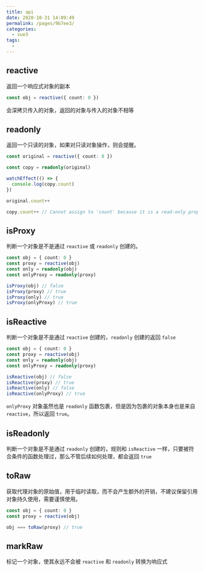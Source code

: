 ```yaml
---
title: api
date: 2020-10-31 14:09:49
permalink: /pages/9b7ee3/
categories:
  - vue3
tags:
  - 
---
```

## reactive

返回一个响应式对象的副本

```typescript
const obj = reactive({ count: 0 })
```

会深拷贝传入的对象，返回的对象与传入的对象不相等


## readonly

返回一个只读的对象，如果对只读对象操作，则会提醒。

```typescript
const original = reactive({ count: 0 })

const copy = readonly(original)

watchEffect(() => {
  console.log(copy.count)
})

original.count++

copy.count++ // Cannot assign to 'count' because it is a read-only property.Vetur(2540)
```

## isProxy

判断一个对象是不是通过 `reactive` 或 `readonly` 创建的。

```typescript
const obj = { count: 0 }
const proxy = reactive(obj)
const only = readonly(obj)
const onlyProxy = readonly(proxy)

isProxy(obj) // false
isProxy(proxy) // true
isProxy(only) // true
isProxy(onlyProxy) // true
```

## isReactive

判断一个对象是不是通过 `reactive` 创建的，`readonly` 创建的返回 `false`

```typescript
const obj = { count: 0 }
const proxy = reactive(obj)
const only = readonly(obj)
const onlyProxy = readonly(proxy)

isReactive(obj) // false
isReactive(proxy) // true
isReactive(only) // false
isReactive(onlyProxy) // true
```
`onlyProxy` 对象虽然也是 `readonly` 函数包裹，但是因为包裹的对象本身也是来自 `reactive`，所以返回 `true`。


## isReadonly

判断一个对象是不是通过 `readonly` 创建的，规则和 `isReactive` 一样，只要被符合条件的函数处理过，那么不管后续如何处理，都会返回 `true`

## toRaw

获取代理对象的原始值，用于临时读取，而不会产生额外的开销，不建议保留引用对象持久使用，需要谨慎使用。

```typescript
const obj = { count: 0 }
const proxy = reactive(obj)

obj === toRaw(proxy) // true
```

## markRaw

标记一个对象，使其永远不会被 `reactive` 和 `readonly` 转换为响应式